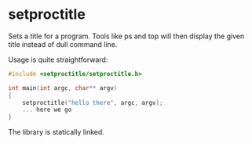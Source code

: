 # setproctitle

Sets a title for a program. Tools like ps and top will then display the given title instead of dull command line.

Usage is quite straightforward:

```c++
#include <setproctitle/setproctitle.h>

int main(int argc, char** argv)
{
    setproctitle("hello there", argc, argv);
    ... here we go
}
```

The library is statically linked.
